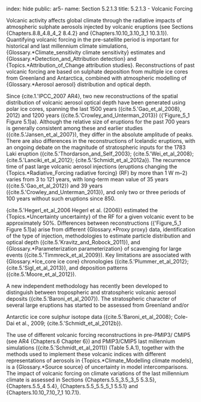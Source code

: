 index: hide
public: ar5-
name: Section 5.2.1.3
title: 5.2.1.3 - Volcanic Forcing

Volcanic activity affects global climate through the radiative impacts of atmospheric sulphate aerosols injected by volcanic eruptions (see Sections {Chapters.8.8_4.8_4_2 8.4.2} and {Chapters.10.10_3.10_3_1 10.3.1}). Quantifying volcanic forcing in the pre-satellite period is important for historical and last millennium climate simulations, {Glossary.*Climate_sensitivity climate sensitivity} estimates and {Glossary.*Detection_and_Attribution detection} and {Topics.*Attribution_of_Change attribution studies}. Reconstructions of past volcanic forcing are based on sulphate deposition from multiple ice cores from Greenland and Antarctica, combined with atmospheric modelling of {Glossary.*Aerosol aerosol} distribution and optical depth.

Since {cite.1.'IPCC_2007 AR4}, two new reconstructions of the spatial distribution of volcanic aerosol optical depth have been generated using polar ice cores, spanning the last 1500 years ({cite.5.'Gao_et_al_2008}, 2012) and 1200 years ({cite.5.'Crowley_and_Unterman_2013}) ({'Figure_5_1 Figure 5.1}a). Although the relative size of eruptions for the past 700 years is generally consistent among these and earlier studies ({cite.5.'Jansen_et_al_2007}), they differ in the absolute amplitude of peaks. There are also differences in the reconstructions of Icelandic eruptions, with an ongoing debate on the magnitude of stratospheric inputs for the 1783 Laki eruption ({cite.5.'Thordarson_and_Self_2003}; {cite.5.'Wei_et_al_2008}; {cite.5.'Lanciki_et_al_2012}; {cite.5.'Schmidt_et_al_2012a}). The recurrence time of past large volcanic aerosol injections (eruptions changing the {Topics.*Radiative_Forcing radiative forcing} (RF) by more than 1 W m–2) varies from 3 to 121 years, with long-term mean value of 35 years ({cite.5.'Gao_et_al_2012}) and 39 years ({cite.5.'Crowley_and_Unterman_2013}), and only two or three periods of 100 years without such eruptions since 850.

{cite.5.'Hegerl_et_al_2006 Hegerl et al. (2006)} estimated the {Topics.*Uncertainty uncertainty} of the RF for a given volcanic event to be approximately 50%. Differences between reconstructions ({'Figure_5_1 Figure 5.1}a) arise from different {Glossary.*Proxy proxy} data, identification of the type of injection, methodologies to estimate particle distribution and optical depth ({cite.5.'Kravitz_and_Robock_2011}), and {Glossary.*Parameterization parameterization} of scavenging for large events ({cite.5.'Timmreck_et_al_2009}). Key limitations are associated with {Glossary.*Ice_core ice core} chronologies ({cite.5.'Plummer_et_al_2012}; {cite.5.'Sigl_et_al_2013}), and deposition patterns ({cite.5.'Moore_et_al_2012}).

A new independent methodology has recently been developed to distinguish between tropospheric and stratospheric volcanic aerosol deposits ({cite.5.'Baroni_et_al_2007}). The stratospheric character of several large eruptions has started to be assessed from Greenland and/or

Antarctic ice core sulphur isotope data ({cite.5.'Baroni_et_al_2008}; Cole-Dai et al., 2009; {cite.5.'Schmidt_et_al_2012b}).

The use of different volcanic forcing reconstructions in pre-PMIP3/ CMIP5 (see AR4 {Chapters.6 Chapter 6}) and PMIP3/CMIP5 last millennium simulations ({cite.5.'Schmidt_et_al_2011}) (Table 5.A.1), together with the methods used to implement these volcanic indices with different representations of aerosols in {Topics.*Climate_Modelling climate models}, is a {Glossary.*Source source} of uncertainty in model intercomparisons. The impact of volcanic forcing on climate variations of the last millennium climate is assessed in Sections {Chapters.5.5_3.5_3_5 5.3.5}, {Chapters.5.5_4 5.4}, {Chapters.5.5_5.5_5_1 5.5.1} and {Chapters.10.10_7.10_7_1 10.7.1}.

